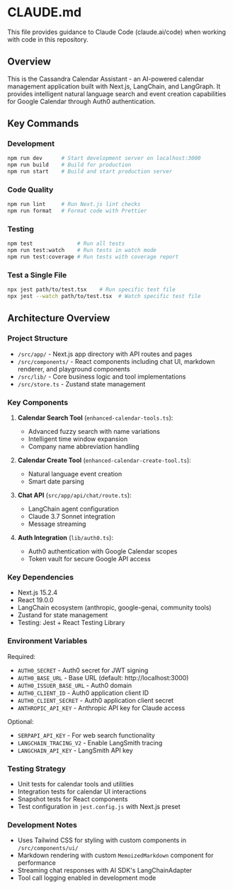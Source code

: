 # CLAUDE.md

This file provides guidance to Claude Code (claude.ai/code) when working with code in this repository.

## Overview

This is the Cassandra Calendar Assistant - an AI-powered calendar management application built with Next.js, LangChain, and LangGraph. It provides intelligent natural language search and event creation capabilities for Google Calendar through Auth0 authentication.

## Key Commands

### Development
```bash
npm run dev      # Start development server on localhost:3000
npm run build    # Build for production
npm run start    # Build and start production server
```

### Code Quality
```bash
npm run lint     # Run Next.js lint checks
npm run format   # Format code with Prettier
```

### Testing
```bash
npm test              # Run all tests
npm run test:watch    # Run tests in watch mode
npm run test:coverage # Run tests with coverage report
```

### Test a Single File
```bash
npx jest path/to/test.tsx    # Run specific test file
npx jest --watch path/to/test.tsx  # Watch specific test file
```

## Architecture Overview

### Project Structure
- `/src/app/` - Next.js app directory with API routes and pages
- `/src/components/` - React components including chat UI, markdown renderer, and playground components
- `/src/lib/` - Core business logic and tool implementations
- `/src/store.ts` - Zustand state management

### Key Components

1. **Calendar Search Tool** (`enhanced-calendar-tools.ts`):
   - Advanced fuzzy search with name variations
   - Intelligent time window expansion
   - Company name abbreviation handling

2. **Calendar Create Tool** (`enhanced-calendar-create-tool.ts`):
   - Natural language event creation
   - Smart date parsing

3. **Chat API** (`src/app/api/chat/route.ts`):
   - LangChain agent configuration
   - Claude 3.7 Sonnet integration
   - Message streaming

4. **Auth Integration** (`lib/auth0.ts`):
   - Auth0 authentication with Google Calendar scopes
   - Token vault for secure Google API access

### Key Dependencies
- Next.js 15.2.4 
- React 19.0.0
- LangChain ecosystem (anthropic, google-genai, community tools)
- Zustand for state management
- Testing: Jest + React Testing Library

### Environment Variables

Required:
- `AUTH0_SECRET` - Auth0 secret for JWT signing
- `AUTH0_BASE_URL` - Base URL (default: http://localhost:3000)
- `AUTH0_ISSUER_BASE_URL` - Auth0 domain
- `AUTH0_CLIENT_ID` - Auth0 application client ID  
- `AUTH0_CLIENT_SECRET` - Auth0 application client secret
- `ANTHROPIC_API_KEY` - Anthropic API key for Claude access

Optional:
- `SERPAPI_API_KEY` - For web search functionality
- `LANGCHAIN_TRACING_V2` - Enable LangSmith tracing
- `LANGCHAIN_API_KEY` - LangSmith API key

### Testing Strategy
- Unit tests for calendar tools and utilities
- Integration tests for calendar UI interactions
- Snapshot tests for React components
- Test configuration in `jest.config.js` with Next.js preset

### Development Notes
- Uses Tailwind CSS for styling with custom components in `/src/components/ui/`
- Markdown rendering with custom `MemoizedMarkdown` component for performance
- Streaming chat responses with AI SDK's LangChainAdapter
- Tool call logging enabled in development mode